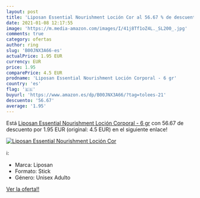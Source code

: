 ```yaml
---
layout: post
title: 'Liposan Essential Nourishment Loción Cor al 56.67 % de descuento'
date: 2021-01-08 12:17:55
image: 'https://m.media-amazon.com/images/I/41j8Tf1oZ4L._SL200_.jpg'
comments: true
category: ofertas
author: ring
slug: 'B00JNX3A66-es'
actualPrice: 1.95 EUR
currency: EUR
price: 1.95
comparePrice: 4.5 EUR
prodname: 'Liposan Essential Nourishment Loción Corporal - 6 gr'
country: 'es'
flag: '🇪🇸'
buyurl: 'https://www.amazon.es/dp/B00JNX3A66/?tag=tolees-21'
descuento: '56.67'
average: '1.95'
---
```


Está [Liposan Essential Nourishment Loción Corporal - 6 gr](https://www.amazon.es/dp/B00JNX3A66/?tag=tolees-21) con 56.67 de descuento por 1.95 EUR (original: 4.5 EUR) en el siguiente enlace!

[![Liposan Essential Nourishment Loción Cor](https://m.media-amazon.com/images/I/41j8Tf1oZ4L._SL200_.jpg)](https://www.amazon.es/dp/B00JNX3A66/?tag=tolees-21)

ℹ️:

- Marca: Liposan
- Formato: Stick
- Género: Unisex Adulto

[Ver la oferta!!](https://www.amazon.es/dp/B00JNX3A66/?tag=tolees-21)
